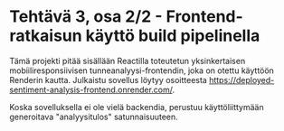 # Tehtävä 3, osa 2/2 - Frontend-ratkaisun käyttö build pipelinella

Tämä projekti pitää sisällään Reactilla toteutetun yksinkertaisen mobiiliresponsiivisen tunneanalyysi-frontendin, joka on otettu käyttöön Renderin kautta. Julkaistu sovellus löytyy osoitteesta https://deployed-sentiment-analysis-frontend.onrender.com/.

Koska sovelluksella ei ole vielä backendia, perustuu käyttöliittymään generoitava "analyysitulos" satunnaisuuteen.